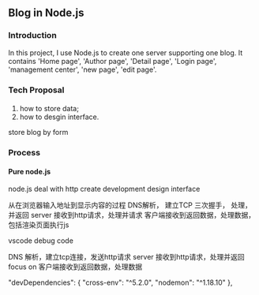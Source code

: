 
## Blog in Node.js

### Introduction
In this project, I use Node.js to create one server supporting one blog. It contains 'Home page', 'Author page', 'Detail page', 'Login page', 'management center', 'new page', 'edit page'.

### Tech Proposal

#### 
1. how to store data;
2. how to desgin interface.

store blog by form

### Process


#### Pure node.js

node.js deal with http
create development
design interface

从在浏览器输入地址到显示内容的过程
DNS解析， 建立TCP 三次握手， 处理， 并返回
server 接收到http请求，处理并请求
客户端接收到返回数据，处理数据，包括渲染页面执行js

vscode debug code 


DNS 解析，建立tcp连接，发送http请求
server 接收到http请求，处理并返回 focus on
客户端接收到返回数据，处理数据

"devDependencies": {
    "cross-env": "^5.2.0",
    "nodemon": "^1.18.10"
  },








